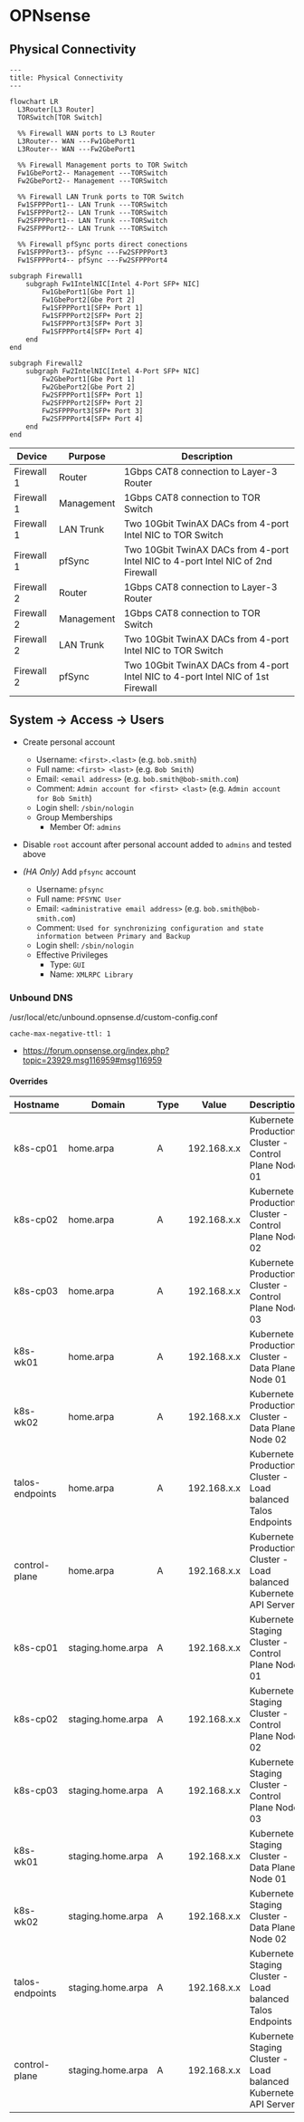 # OPNsense

## Physical Connectivity

```mermaid
---
title: Physical Connectivity
---

flowchart LR
  L3Router[L3 Router]
  TORSwitch[TOR Switch]

  %% Firewall WAN ports to L3 Router
  L3Router-- WAN ---Fw1GbePort1
  L3Router-- WAN ---Fw2GbePort1

  %% Firewall Management ports to TOR Switch
  Fw1GbePort2-- Management ---TORSwitch
  Fw2GbePort2-- Management ---TORSwitch

  %% Firewall LAN Trunk ports to TOR Switch
  Fw1SFPPPort1-- LAN Trunk ---TORSwitch
  Fw1SFPPPort2-- LAN Trunk ---TORSwitch
  Fw2SFPPPort1-- LAN Trunk ---TORSwitch
  Fw2SFPPPort2-- LAN Trunk ---TORSwitch

  %% Firewall pfSync ports direct conections
  Fw1SFPPPort3-- pfSync ---Fw2SFPPPort3
  Fw1SFPPPort4-- pfSync ---Fw2SFPPPort4

subgraph Firewall1
    subgraph Fw1IntelNIC[Intel 4-Port SFP+ NIC]
        Fw1GbePort1[Gbe Port 1]
        Fw1GbePort2[Gbe Port 2]
        Fw1SFPPPort1[SFP+ Port 1]
        Fw1SFPPPort2[SFP+ Port 2]
        Fw1SFPPPort3[SFP+ Port 3]
        Fw1SFPPPort4[SFP+ Port 4]
    end
end

subgraph Firewall2
    subgraph Fw2IntelNIC[Intel 4-Port SFP+ NIC]
        Fw2GbePort1[Gbe Port 1]
        Fw2GbePort2[Gbe Port 2]
        Fw2SFPPPort1[SFP+ Port 1]
        Fw2SFPPPort2[SFP+ Port 2]
        Fw2SFPPPort3[SFP+ Port 3]
        Fw2SFPPPort4[SFP+ Port 4]
    end
end
```

| Device     | Purpose    | Description |
|-|-|-|
| Firewall 1 | Router     | 1Gbps CAT8 connection to Layer-3 Router |
| Firewall 1 | Management | 1Gbps CAT8 connection to TOR Switch |
| Firewall 1 | LAN Trunk  | Two 10Gbit TwinAX DACs from 4-port Intel NIC to TOR Switch |
| Firewall 1 | pfSync     | Two 10Gbit TwinAX DACs from 4-port Intel NIC to 4-port Intel NIC of 2nd Firewall |
| Firewall 2 | Router     | 1Gbps CAT8 connection to Layer-3 Router |
| Firewall 2 | Management | 1Gbps CAT8 connection to TOR Switch |
| Firewall 2 | LAN Trunk  | Two 10Gbit TwinAX DACs from 4-port Intel NIC to TOR Switch |
| Firewall 2 | pfSync     | Two 10Gbit TwinAX DACs from 4-port Intel NIC to 4-port Intel NIC of 1st Firewall |

## System -> Access -> Users

* Create personal account
  * Username: `<first>.<last>` (e.g. `bob.smith`)
  * Full name: `<first> <last>` (e.g. `Bob Smith`)
  * Email: `<email address>` (e.g. `bob.smith@bob-smith.com`)
  * Comment: `Admin account for <first> <last>` (e.g. `Admin account for Bob Smith`)
  * Login shell: `/sbin/nologin`
  * Group Memberships
    * Member Of: `admins`

* Disable `root` account after personal account added to `admins` and tested above

* _(HA Only)_ Add `pfsync` account
  * Username: `pfsync`
  * Full name: `PFSYNC User`
  * Email: `<administrative email address>` (e.g. `bob.smith@bob-smith.com`)
  * Comment: `Used for synchronizing configuration and state information between Primary and Backup`
  * Login shell: `/sbin/nologin`
  * Effective Privileges
    * Type: `GUI`
    * Name: `XMLRPC Library`

### Unbound DNS

/usr/local/etc/unbound.opnsense.d/custom-config.conf
```
cache-max-negative-ttl: 1
```

* https://forum.opnsense.org/index.php?topic=23929.msg116959#msg116959

#### Overrides

| Hostname | Domain    | Type | Value | Description |
|-|-|-|-|-|
| k8s-cp01        | home.arpa         | A    | 192.168.x.x | Kubernetes Production Cluster - Control Plane Node 01               |
| k8s-cp02        | home.arpa         | A    | 192.168.x.x | Kubernetes Production Cluster - Control Plane Node 02               |
| k8s-cp03        | home.arpa         | A    | 192.168.x.x | Kubernetes Production Cluster - Control Plane Node 03               |
| k8s-wk01        | home.arpa         | A    | 192.168.x.x | Kubernetes Production Cluster - Data Plane Node 01                  |
| k8s-wk02        | home.arpa         | A    | 192.168.x.x | Kubernetes Production Cluster - Data Plane Node 02                  |
| talos-endpoints | home.arpa         | A    | 192.168.x.x | Kubernetes Production Cluster - Load balanced Talos Endpoints       |
| control-plane   | home.arpa         | A    | 192.168.x.x | Kubernetes Production Cluster - Load balanced Kubernetes API Server |
| k8s-cp01        | staging.home.arpa | A    | 192.168.x.x | Kubernetes Staging Cluster - Control Plane Node 01                  |
| k8s-cp02        | staging.home.arpa | A    | 192.168.x.x | Kubernetes Staging Cluster - Control Plane Node 02                  |
| k8s-cp03        | staging.home.arpa | A    | 192.168.x.x | Kubernetes Staging Cluster - Control Plane Node 03                  |
| k8s-wk01        | staging.home.arpa | A    | 192.168.x.x | Kubernetes Staging Cluster - Data Plane Node 01                     |
| k8s-wk02        | staging.home.arpa | A    | 192.168.x.x | Kubernetes Staging Cluster - Data Plane Node 02                     |
| talos-endpoints | staging.home.arpa | A    | 192.168.x.x | Kubernetes Staging Cluster - Load balanced Talos Endpoints          |
| control-plane   | staging.home.arpa | A    | 192.168.x.x | Kubernetes Staging Cluster - Load balanced Kubernetes API Server    |
